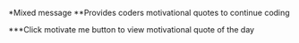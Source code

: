 *Mixed message
**Provides coders motivational quotes  to continue coding 

***Click  motivate me button to view  motivational quote of the day




